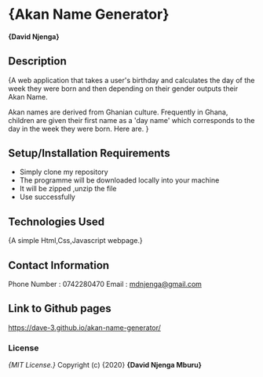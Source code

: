 # {Akan Name Generator}
####  **{David Njenga}**
## Description
{A web application that takes a user's birthday and calculates the day of the week they were born and then depending on their gender outputs their Akan Name. 

Akan names are derived from Ghanian culture. Frequently in Ghana, children are given their first name as a 'day name' which corresponds to the day in the week they were born. Here are. }
## Setup/Installation Requirements
* Simply clone my repository
* The programme will be downloaded locally into your machine
* It will be zipped ,unzip the file
* Use successfully
## Technologies Used
{A simple Html,Css,Javascript webpage.}
## Contact Information
Phone Number : 0742280470
Email : mdnjenga@gmail.com
## Link to Github pages
https://dave-3.github.io/akan-name-generator/
### License
*{MIT License.}*
Copyright (c) {2020} **{David Njenga Mburu}**